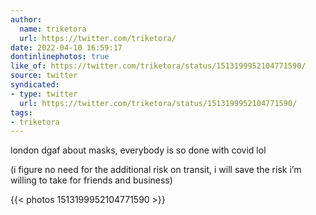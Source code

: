 ```yaml
---
author:
  name: triketora
  url: https://twitter.com/triketora/
date: 2022-04-10 16:59:17
dontinlinephotos: true
like_of: https://twitter.com/triketora/status/1513199952104771590/
source: twitter
syndicated:
- type: twitter
  url: https://twitter.com/triketora/status/1513199952104771590/
tags:
- triketora
---
```


london dgaf about masks, everybody is so done with covid lol 



(i figure no need for the additional risk on transit, i will save the risk i’m willing to take for friends and business) 

{{< photos 1513199952104771590 >}}